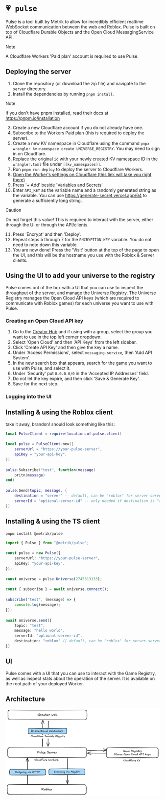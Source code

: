 # `💗 pulse`

Pulse is a tool built by Metrik to allow for incredibly efficient realtime WebSocket communication between the web and Roblox. Pulse is built on top of Cloudflare Durable Objects and the Open Cloud MessagingService API.

> [!NOTE]  
> A Cloudflare Workers 'Paid plan' account is required to use Pulse.

## Deploying the server

1. Clone the repository (or download the zip file) and navigate to the `server` directory.
2. Install the dependencies by running `pnpm install`.
> [!NOTE]
> If you don't have pnpm installed, read their docs at https://pnpm.io/installation
3. Create a new Cloudflare account if you do not already have one.
4. Subscribe to the Workers Paid plan (this is required to deploy the server).
5. Create a new KV namespace in Cloudflare using the command `pnpx wrangler kv:namespace create UNIVERSE_REGISTRY`. You may need to sign in on Cloudflare.
6. Replace the original `id` with your newly created KV namespace ID  in the `wrangler.toml` file under ```[[kv_namespaces]]```.
7. Run `pnpm run deploy` to deploy the server to Cloudflare Workers.
8. [Open the Worker's settings on Cloudflare (this link will take you right there)](https://dash.cloudflare.com/?to=/:account/workers/services/view/pulse-server/production/settings)
9.  Press '+ Add' beside 'Variables and Secrets'
10.  Enter `API_KEY` as the variable name and a randomly generated string as the variable. You can use https://generate-secret.vercel.app/64 to generate a sufficiently long string.
> [!CAUTION]  
> Do not forget this value! This is required to interact with the server, either through the UI or through the API/clients.
11.  Press 'Encrypt' and then 'Deploy'.
12.  Repeat steps 5 through 7 for the `ENCRYPTION_KEY` variable. You do not need to note down this variable.
13.  You are now done! Press the 'Visit' button at the top of the page to open the UI, and this will be the hostname you use with the Roblox & Server clients.

## Using the UI to add your universe to the registry

Pulse comes out of the box with a UI that you can use to inspect the throughput of the server, and manage the Universe Registry. The Universe Registry manages the Open Cloud API keys (which are required to communicate with Roblox games) for each universe you want to use with Pulse.

### Creating an Open Cloud API key

1. Go to the [Creator Hub](https://create.roblox.com/dashboard/creations) and if using with a group, select the group you want to use in the top left corner dropdown.
2. Select 'Open Cloud' and then 'API Keys' from the left sidebar.
3. Click 'Create API Key' and then give the key a name.
4. Under 'Access Permissions', select `messaging-service`, then 'Add API System'.
5. In the new search box that appears, search for the game you want to use with Pulse, and select it.
6. Under 'Security' put `0.0.0.0/0` in the 'Accepted IP Addresses' field.
7. Do not let the key expire, and then click 'Save & Generate Key'.
8. Save for the next step.

### Logging into the UI


## Installing & using the Roblox client
take it away, brandon!
should look something like this:
```lua
local PulseClient = require(location.of.pulse.client)

local pulse = PulseClient.new({
    serverUrl = "https://your-pulse-server",
    apiKey = "your-api-key",
})

pulse.Subscribe("test", function(message)
    pritn(message)
end)

pulse.Send(topic, message, {
    destination = "server" -- default, can be "roblox" for server-server comms.
    serverId = "optional-server-id" -- only needed if destination is "roblox". more useful when you are the server.
})
```

## Installing & using the TS client

```pnpm install @metrik/pulse```

```ts
import { Pulse } from "@metrik/pulse";

const pulse = new Pulse({
    serverUrl: "https://your-pulse-server",
    apiKey: "your-api-key",
});

const universe = pulse.Universe(2745313133);

const { subscribe } = await universe.connect();

subscribe("test", (message) => {
    console.log(message);
});

await universe.send({
    topic: "test",
    message: "hello world",
    serverId: "optional-server-id",
    destination: "roblox" // default, can be "roblox" for server-server comms (why you would want this is beyond me)
})

```
## UI

Pulse comes with a UI that you can use to interact with the Game Registry, as well as inspect stats about the operation of the server. It is available on the root path of your deployed Worker.
 
## Architecture

![Architecture Diagram](/assets/architecture.png)

